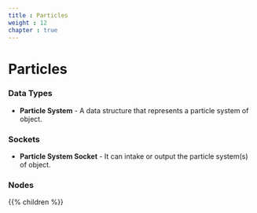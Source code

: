 ```yaml
---
title : Particles
weight : 12
chapter : true
---
```


# Particles

### Data Types

- **Particle System** - A data structure that represents a particle system of object.

### Sockets

- **Particle System Socket** - It can intake or output the particle system(s) of object.

### Nodes
{{% children %}}
